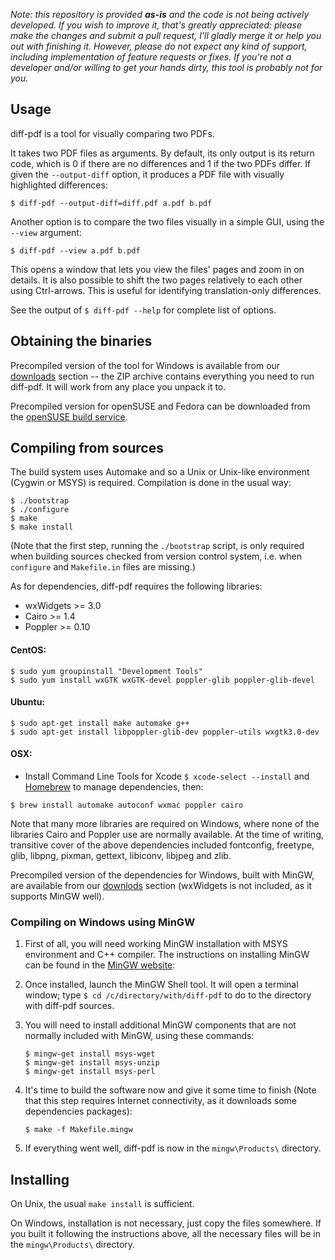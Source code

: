 *Note: this repository is provided **as-is** and the code is not being actively
developed. If you wish to improve it, that's greatly appreciated: please make
the changes and submit a pull request, I'll gladly merge it or help you out
with finishing it. However, please do not expect any kind of support, including
implementation of feature requests or fixes. If you're not a developer and/or
willing to get your hands dirty, this tool is probably not for you.*

## Usage

diff-pdf is a tool for visually comparing two PDFs.

It takes two PDF files as arguments. By default, its only output is its return
code, which is 0 if there are no differences and 1 if the two PDFs differ. If
given the `--output-diff` option, it produces a PDF file with visually
highlighted differences:

```
$ diff-pdf --output-diff=diff.pdf a.pdf b.pdf
```

Another option is to compare the two files visually in a simple GUI, using
the `--view` argument:

```
$ diff-pdf --view a.pdf b.pdf
```

This opens a window that lets you view the files' pages and zoom in on details.
It is also possible to shift the two pages relatively to each other using
Ctrl-arrows. This is useful for identifying translation-only differences.

See the output of `$ diff-pdf --help` for complete list of options.


## Obtaining the binaries

Precompiled version of the tool for Windows is available from our
[downloads](http://www.tt-solutions.com/downloads/diff-pdf-2012-02-28.zip)
section -- the ZIP archive contains everything you need to run diff-pdf. It will
work from any place you unpack it to.

Precompiled version for openSUSE and Fedora can be downloaded from the
[openSUSE build service](http://software.opensuse.org).


## Compiling from sources

The build system uses Automake and so a Unix or Unix-like environment (Cygwin
or MSYS) is required. Compilation is done in the usual way:

```
$ ./bootstrap
$ ./configure
$ make
$ make install
```

(Note that the first step, running the `./bootstrap` script, is only required
when building sources checked from version control system, i.e. when `configure`
and `Makefile.in` files are missing.)

As for dependencies, diff-pdf requires the following libraries:

- wxWidgets >= 3.0
- Cairo >= 1.4
- Poppler >= 0.10

#### CentOS:

```
$ sudo yum groupinstall "Development Tools"
$ sudo yum install wxGTK wxGTK-devel poppler-glib poppler-glib-devel
```

#### Ubuntu:

```
$ sudo apt-get install make automake g++
$ sudo apt-get install libpoppler-glib-dev poppler-utils wxgtk3.0-dev
```

#### OSX:
- Install Command Line Tools for Xcode `$ xcode-select --install` and
[Homebrew](http://brew.sh) to manage dependencies, then:

```
$ brew install automake autoconf wxmac poppler cairo
```

Note that many more libraries are required on Windows, where none of the
libraries Cairo and Poppler use are normally available. At the time of writing,
transitive cover of the above dependencies included fontconfig, freetype, glib,
libpng, pixman, gettext, libiconv, libjpeg and zlib.

Precompiled version of the dependencies for Windows, built with MinGW, are
available from our [downlods](http://github.com/vslavik/diff-pdf/downloads)
section (wxWidgets is not included, as it supports MinGW well).


### Compiling on Windows using MinGW

1. First of all, you will need working MinGW installation with MSYS environment
and C++ compiler. The instructions on installing MinGW can be found in the
[MinGW website](http://www.mingw.org/wiki/Getting_Started):

1. Once installed, launch the MinGW Shell tool. It will open a terminal window;
type `$ cd /c/directory/with/diff-pdf` to do to the directory with diff-pdf
sources.

1. You will need to install additional MinGW components that are not normally
included with MinGW, using these commands:

    ```
    $ mingw-get install msys-wget
    $ mingw-get install msys-unzip
    $ mingw-get install msys-perl
    ```

1. It's time to build the software now and give it some time to finish (Note
that this step requires Internet connectivity, as it downloads some dependencies
packages):

    ```
    $ make -f Makefile.mingw
    ```

1. If everything went well, diff-pdf is now in the `mingw\Products\`
directory.


## Installing

On Unix, the usual `make install` is sufficient.

On Windows, installation is not necessary, just copy the files somewhere. If
you built it following the instructions above, all the necessary files will be
in the `mingw\Products\` directory.
